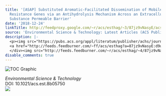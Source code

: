 ```yaml
---
title: '[ASAP] Substituted Aromatic-Facilitated Dissemination of Mobile Antibiotic
  Resistance Genes via an Antihydrolysis Mechanism Across an Extracellular Polymeric
  Substance Permeable Barrier'
date: '2018-12-24'
linkTitle: http://feedproxy.google.com/~r/acs/esthag/~3/87jz9vNasyE/acs.est.8b05750
source: 'Environmental Science & Technology: Latest Articles (ACS Publications)'
description: |-
  <p><img src="https://pubs.acs.org/appl/literatum/publisher/achs/journals/content/esthag/0/esthag.ahead-of-print/acs.est.8b05750/20181224/images/medium/es-2018-05750b_0006.gif" alt="TOC Graphic"/></p><div><cite>Environmental Science & Technology</cite></div><div>DOI: 10.1021/acs.est.8b05750</div><div class="feedflare">
  <a href="http://feeds.feedburner.com/~ff/acs/esthag?a=87jz9vNasyE:d9u7-La2peQ:yIl2AUoC8zA"><img src="http://feeds.feedburner.com/~ff/acs/esthag?d=yIl2AUoC8zA" border="0"></img></a>
  </div><img src="http://feeds.feedburner.com/~r/acs/esthag/~4/87jz9vNasyE" height="1" width="1" ...
disable_comments: true
---
```

<p><img src="https://pubs.acs.org/appl/literatum/publisher/achs/journals/content/esthag/0/esthag.ahead-of-print/acs.est.8b05750/20181224/images/medium/es-2018-05750b_0006.gif" alt="TOC Graphic"/></p><div><cite>Environmental Science & Technology</cite></div><div>DOI: 10.1021/acs.est.8b05750</div><div class="feedflare">
<a href="http://feeds.feedburner.com/~ff/acs/esthag?a=87jz9vNasyE:d9u7-La2peQ:yIl2AUoC8zA"><img src="http://feeds.feedburner.com/~ff/acs/esthag?d=yIl2AUoC8zA" border="0"></img></a>
</div><img src="http://feeds.feedburner.com/~r/acs/esthag/~4/87jz9vNasyE" height="1" width="1" ...